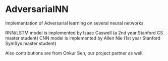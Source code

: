 # AdversarialNN
Implementation of Adversarial learning on several neural networks

RNN/LSTM model is implemented by Isaac Caswell (a 2nd year Stanford CS master student)
CNN model is implemented by Allen Nie (1st year Stanford SymSys master student)

Also contributions are from Onkur Sen, our project partner as well.
